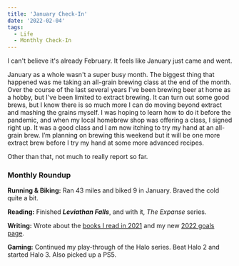 ```yaml
---
title: 'January Check-In'
date: '2022-02-04'
tags:
  - Life
  - Monthly Check-In
---
```


I can't believe it's already February. It feels like January just came and went.
<!-- excerpt -->

January as a whole wasn't a super busy month. The biggest thing that happened was me taking an all-grain brewing class at the end of the month. Over the course of the last several years I've been brewing beer at home as a hobby, but I've been limited to extract brewing. It can turn out some good brews, but I know there is so much more I can do moving beyond extract and mashing the grains myself. I was hoping to learn how to do it before the pandemic, and when my local homebrew shop was offering a class, I signed right up. It was a good class and I am now itching to try my hand at an all-grain brew. I’m planning on brewing this weekend but it will be one more extract brew before I try my hand at some more advanced recipes.

Other than that, not much to really report so far.

### **Monthly Roundup**

**Running & Biking:** Ran 43 miles and biked 9 in January. Braved the cold quite a bit.

**Reading:** Finished **_Leviathan Falls_**, and with it, _The Expanse_ series.

**Writing:** Wrote about the [books I read in 2021](https://kpwags.com/posts/2022/01/19/books-i-read-in-2021) and my new [2022 goals page](https://kpwags.com/posts/2022/01/25/tracking-my-2022-goals).

**Gaming:** Continued my play-through of the Halo series. Beat Halo 2 and started Halo 3. Also picked up a PS5.
